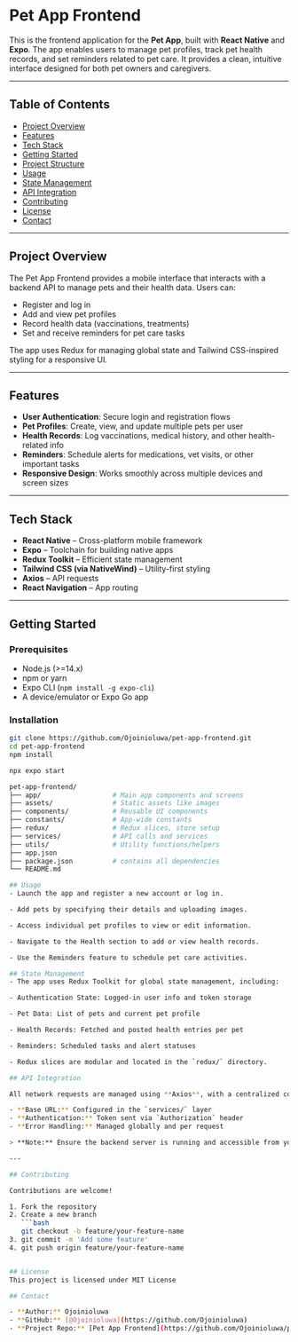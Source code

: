 # Pet App Frontend

This is the frontend application for the **Pet App**, built with **React Native** and **Expo**. The app enables users to manage pet profiles, track pet health records, and set reminders related to pet care. It provides a clean, intuitive interface designed for both pet owners and caregivers.

---

## Table of Contents

- [Project Overview](#project-overview)  
- [Features](#features)  
- [Tech Stack](#tech-stack)  
- [Getting Started](#getting-started)  
- [Project Structure](#project-structure)  
- [Usage](#usage)  
- [State Management](#state-management)  
- [API Integration](#api-integration)  
- [Contributing](#contributing)  
- [License](#license)  
- [Contact](#contact)  

---

## Project Overview

The Pet App Frontend provides a mobile interface that interacts with a backend API to manage pets and their health data. Users can:

- Register and log in  
- Add and view pet profiles  
- Record health data (vaccinations, treatments)  
- Set and receive reminders for pet care tasks  

The app uses Redux for managing global state and Tailwind CSS-inspired styling for a responsive UI.

---

## Features

- **User Authentication**: Secure login and registration flows  
- **Pet Profiles**: Create, view, and update multiple pets per user  
- **Health Records**: Log vaccinations, medical history, and other health-related info  
- **Reminders**: Schedule alerts for medications, vet visits, or other important tasks  
- **Responsive Design**: Works smoothly across multiple devices and screen sizes  

---

## Tech Stack

- **React Native** – Cross-platform mobile framework  
- **Expo** – Toolchain for building native apps  
- **Redux Toolkit** – Efficient state management  
- **Tailwind CSS (via NativeWind)** – Utility-first styling  
- **Axios** – API requests  
- **React Navigation** – App routing  

---

## Getting Started

### Prerequisites

- Node.js (>=14.x)  
- npm or yarn  
- Expo CLI (`npm install -g expo-cli`)  
- A device/emulator or Expo Go app

### Installation

```bash
git clone https://github.com/Ojoinioluwa/pet-app-frontend.git
cd pet-app-frontend
npm install

npx expo start

pet-app-frontend/
├── app/                  # Main app components and screens
├── assets/               # Static assets like images
├── components/           # Reusable UI components
├── constants/            # App-wide constants
├── redux/                # Redux slices, store setup
├── services/             # API calls and services
├── utils/                # Utility functions/helpers
├── app.json              
├── package.json          # contains all dependencies
└── README.md

## Usage
- Launch the app and register a new account or log in.

- Add pets by specifying their details and uploading images.

- Access individual pet profiles to view or edit information.

- Navigate to the Health section to add or view health records.

- Use the Reminders feature to schedule pet care activities.

## State Management
- The app uses Redux Toolkit for global state management, including:

- Authentication State: Logged-in user info and token storage

- Pet Data: List of pets and current pet profile

- Health Records: Fetched and posted health entries per pet

- Reminders: Scheduled tasks and alert statuses

- Redux slices are modular and located in the `redux/` directory.

## API Integration

All network requests are managed using **Axios**, with a centralized configuration for token-based authentication and error handling.

- **Base URL:** Configured in the `services/` layer  
- **Authentication:** Token sent via `Authorization` header  
- **Error Handling:** Managed globally and per request  

> **Note:** Ensure the backend server is running and accessible from your development device.

---

## Contributing

Contributions are welcome!

1. Fork the repository  
2. Create a new branch  
   ```bash
   git checkout -b feature/your-feature-name
3. git commit -m 'Add some feature'
4. git push origin feature/your-feature-name


## License
This project is licensed under MIT License

## Contact

- **Author:** Ojoinioluwa
- **GitHub:** [@Ojoinioluwa](https://github.com/Ojoinioluwa)
- **Project Repo:** [Pet App Frontend](https://github.com/Ojoinioluwa/pet-app-frontend)


